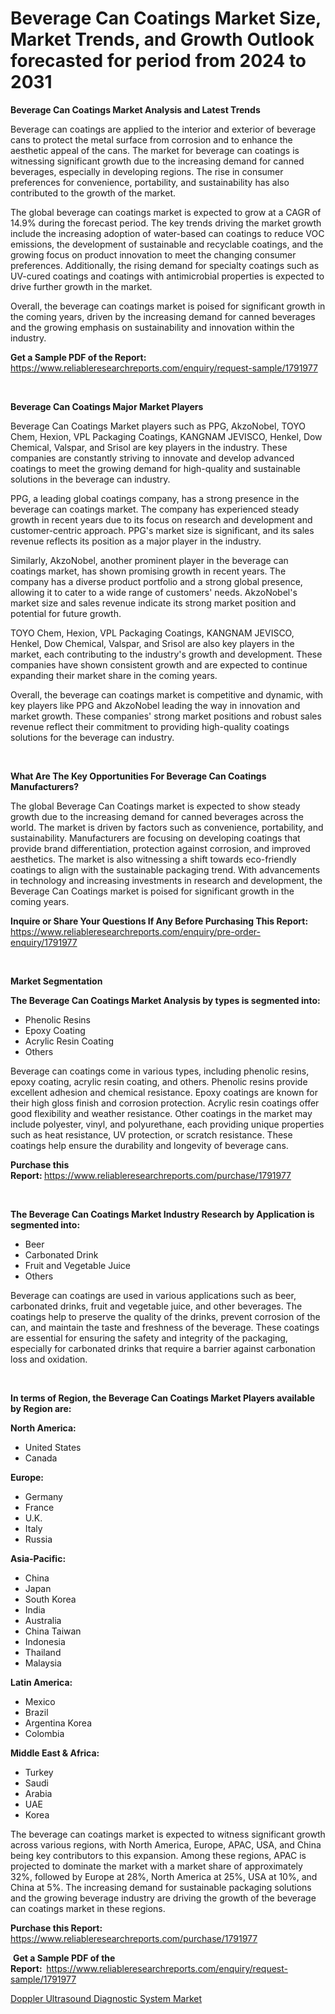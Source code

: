 <p><h1>Beverage Can Coatings Market Size, Market Trends, and Growth Outlook forecasted for period from 2024 to 2031</h1></p><p><strong>Beverage Can Coatings Market Analysis and Latest Trends</strong></p>
<p><p>Beverage can coatings are applied to the interior and exterior of beverage cans to protect the metal surface from corrosion and to enhance the aesthetic appeal of the cans. The market for beverage can coatings is witnessing significant growth due to the increasing demand for canned beverages, especially in developing regions. The rise in consumer preferences for convenience, portability, and sustainability has also contributed to the growth of the market.</p><p>The global beverage can coatings market is expected to grow at a CAGR of 14.9% during the forecast period. The key trends driving the market growth include the increasing adoption of water-based can coatings to reduce VOC emissions, the development of sustainable and recyclable coatings, and the growing focus on product innovation to meet the changing consumer preferences. Additionally, the rising demand for specialty coatings such as UV-cured coatings and coatings with antimicrobial properties is expected to drive further growth in the market.</p><p>Overall, the beverage can coatings market is poised for significant growth in the coming years, driven by the increasing demand for canned beverages and the growing emphasis on sustainability and innovation within the industry.</p></p>
<p><strong>Get a Sample PDF of the Report:&nbsp;</strong> <a href="https://www.reliableresearchreports.com/enquiry/request-sample/1791977">https://www.reliableresearchreports.com/enquiry/request-sample/1791977</a></p>
<p>&nbsp;</p>
<p><strong>Beverage Can Coatings Major Market Players</strong></p>
<p><p>Beverage Can Coatings Market players such as PPG, AkzoNobel, TOYO Chem, Hexion, VPL Packaging Coatings, KANGNAM JEVISCO, Henkel, Dow Chemical, Valspar, and Srisol are key players in the industry. These companies are constantly striving to innovate and develop advanced coatings to meet the growing demand for high-quality and sustainable solutions in the beverage can industry.</p><p>PPG, a leading global coatings company, has a strong presence in the beverage can coatings market. The company has experienced steady growth in recent years due to its focus on research and development and customer-centric approach. PPG's market size is significant, and its sales revenue reflects its position as a major player in the industry.</p><p>Similarly, AkzoNobel, another prominent player in the beverage can coatings market, has shown promising growth in recent years. The company has a diverse product portfolio and a strong global presence, allowing it to cater to a wide range of customers' needs. AkzoNobel's market size and sales revenue indicate its strong market position and potential for future growth.</p><p>TOYO Chem, Hexion, VPL Packaging Coatings, KANGNAM JEVISCO, Henkel, Dow Chemical, Valspar, and Srisol are also key players in the market, each contributing to the industry's growth and development. These companies have shown consistent growth and are expected to continue expanding their market share in the coming years.</p><p>Overall, the beverage can coatings market is competitive and dynamic, with key players like PPG and AkzoNobel leading the way in innovation and market growth. These companies' strong market positions and robust sales revenue reflect their commitment to providing high-quality coatings solutions for the beverage can industry.</p></p>
<p>&nbsp;</p>
<p><strong>What Are The Key Opportunities For Beverage Can Coatings Manufacturers?</strong></p>
<p><p>The global Beverage Can Coatings market is expected to show steady growth due to the increasing demand for canned beverages across the world. The market is driven by factors such as convenience, portability, and sustainability. Manufacturers are focusing on developing coatings that provide brand differentiation, protection against corrosion, and improved aesthetics. The market is also witnessing a shift towards eco-friendly coatings to align with the sustainable packaging trend. With advancements in technology and increasing investments in research and development, the Beverage Can Coatings market is poised for significant growth in the coming years.</p></p>
<p><strong>Inquire or Share Your Questions If Any Before Purchasing This Report:</strong> <a href="https://www.reliableresearchreports.com/enquiry/pre-order-enquiry/1791977">https://www.reliableresearchreports.com/enquiry/pre-order-enquiry/1791977</a></p>
<p>&nbsp;</p>
<p><strong>Market Segmentation</strong></p>
<p><strong>The Beverage Can Coatings Market Analysis by types is segmented into:</strong></p>
<p><ul><li>Phenolic Resins</li><li>Epoxy Coating</li><li>Acrylic Resin Coating</li><li>Others</li></ul></p>
<p><p>Beverage can coatings come in various types, including phenolic resins, epoxy coating, acrylic resin coating, and others. Phenolic resins provide excellent adhesion and chemical resistance. Epoxy coatings are known for their high gloss finish and corrosion protection. Acrylic resin coatings offer good flexibility and weather resistance. Other coatings in the market may include polyester, vinyl, and polyurethane, each providing unique properties such as heat resistance, UV protection, or scratch resistance. These coatings help ensure the durability and longevity of beverage cans.</p></p>
<p><strong>Purchase this Report:&nbsp;</strong><a href="https://www.reliableresearchreports.com/purchase/1791977">https://www.reliableresearchreports.com/purchase/1791977</a></p>
<p>&nbsp;</p>
<p><strong>The Beverage Can Coatings Market Industry Research by Application is segmented into:</strong></p>
<p><ul><li>Beer</li><li>Carbonated Drink</li><li>Fruit and Vegetable Juice</li><li>Others</li></ul></p>
<p><p>Beverage can coatings are used in various applications such as beer, carbonated drinks, fruit and vegetable juice, and other beverages. The coatings help to preserve the quality of the drinks, prevent corrosion of the can, and maintain the taste and freshness of the beverage. These coatings are essential for ensuring the safety and integrity of the packaging, especially for carbonated drinks that require a barrier against carbonation loss and oxidation.</p></p>
<p>&nbsp;</p>
<p><strong>In terms of Region, the Beverage Can Coatings Market Players available by Region are:</strong></p>
<p>
    <p> <strong> North America: </strong>
        <ul>
            <li>United States</li>
            <li>Canada</li>
        </ul>
        </p> 
    <p> <strong> Europe: </strong>
        <ul>
            <li>Germany</li>
            <li>France</li>
            <li>U.K.</li>
            <li>Italy</li>
            <li>Russia</li>
        </ul>
        </p> 
    <p> <strong> Asia-Pacific: </strong>
        <ul>
            <li>China</li>
            <li>Japan</li>
            <li>South Korea</li>
            <li>India</li>
            <li>Australia</li>
            <li>China Taiwan</li>
            <li>Indonesia</li>
            <li>Thailand</li>
            <li>Malaysia</li>
        </ul>
        </p> 
    <p> <strong> Latin America: </strong>
        <ul>
            <li>Mexico</li>
            <li>Brazil</li>
            <li>Argentina Korea</li>
            <li>Colombia</li>
        </ul>
        </p> 
    <p> <strong> Middle East & Africa: </strong>
        <ul>
            <li>Turkey</li>
            <li>Saudi</li>
            <li>Arabia</li>
            <li>UAE</li>
            <li>Korea</li>
        </ul>
    </p>
    </p>
<p><p>The beverage can coatings market is expected to witness significant growth across various regions, with North America, Europe, APAC, USA, and China being key contributors to this expansion. Among these regions, APAC is projected to dominate the market with a market share of approximately 32%, followed by Europe at 28%, North America at 25%, USA at 10%, and China at 5%. The increasing demand for sustainable packaging solutions and the growing beverage industry are driving the growth of the beverage can coatings market in these regions.</p></p>
<p><strong>Purchase this Report: </strong><a href="https://www.reliableresearchreports.com/purchase/1791977">https://www.reliableresearchreports.com/purchase/1791977</a></p>
<p>&nbsp;<strong>Get a Sample PDF of the Report:&nbsp;&nbsp;</strong><a href="https://www.reliableresearchreports.com/enquiry/request-sample/1791977">https://www.reliableresearchreports.com/enquiry/request-sample/1791977</a></p>
<p><strong></strong></p>
<p><p><a href="https://sulfuric-clavicle-d39.notion.site/Doppler-Ultrasound-Diagnostic-System-Market-Challenges-Opportunities-and-Growth-Drivers-and-Major-07fd9193555d404baf86c1620b7c5441">Doppler Ultrasound Diagnostic System Market</a></p></p>